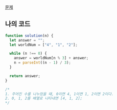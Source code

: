 [문제](https://programmers.co.kr/learn/courses/30/lessons/12899)

## 나의 코드

```js
function solution(n) {
  let answer = "";
  let worldNum = ["4", "1", "2"];

  while (n !== 0) {
    answer = worldNum[n % 3] + answer;
    n = parseInt((n - 1) / 3);
  }

  return answer;
}

/*
1. 주어진 수를 나누었을 때, 0이면 4, 1이면 1, 2이면 2이다.
2. 0, 1, 2를 배열로 나타내면 [4, 1, 2];
*/
```

